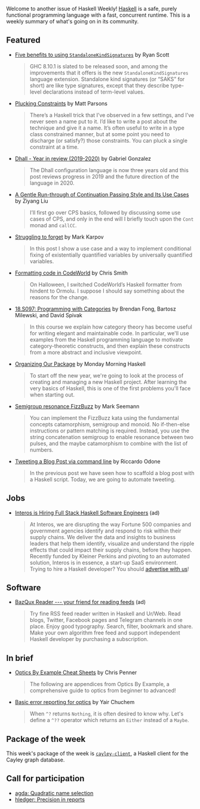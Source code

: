 Welcome to another issue of Haskell Weekly!
[Haskell](https://www.haskell.org) is a safe, purely functional programming language with a fast, concurrent runtime.
This is a weekly summary of what's going on in its community.

## Featured

- [Five benefits to using `StandaloneKindSignatures`](https://ryanglscott.github.io/2020/01/05/five-benefits-to-using-standalonekindsignatures/) by Ryan Scott
  > GHC 8.10.1 is slated to be released soon, and among the improvements that it offers is the new `StandaloneKindSignatures` language extension. Standalone kind signatures (or “SAKS” for short) are like type signatures, except that they describe type-level declarations instead of term-level values.

- [Plucking Constraints](https://www.parsonsmatt.org/2020/01/03/plucking_constraints.html) by Matt Parsons
  > There’s a Haskell trick that I’ve observed in a few settings, and I’ve never seen a name put to it. I’d like to write a post about the technique and give it a name. It’s often useful to write in a type class constrained manner, but at some point you need to discharge (or satisfy?) those constraints. You can pluck a single constraint at a time.
  
- [Dhall - Year in review (2019-2020)](http://www.haskellforall.com/2020/01/dhall-year-in-review-2019-2020.html) by Gabriel Gonzalez
  > The Dhall configuration language is now three years old and this post reviews progress in 2019 and the future direction of the language in 2020.

- [A Gentle Run-through of Continuation Passing Style and Its Use Cases](https://free.cofree.io/2020/01/02/cps/) by Ziyang Liu
  > I’ll first go over CPS basics, followed by discussing some use cases of CPS, and only in the end will I briefly touch upon the `Cont` monad and `callCC`.
  
- [Struggling to forget](https://markkarpov.com/post/struggling-to-forget.html) by Mark Karpov
  > In this post I show a use case and a way to implement conditional fixing of existentially quantified variables by universally quantified variables.
  
- [Formatting code in CodeWorld](https://medium.com/@cdsmithus/formatting-code-in-codeworld-f18f9cce8b70) by Chris Smith
  > On Halloween, I switched CodeWorld’s Haskell formatter from hindent to Ormolu. I suppose I should say something about the reasons for the change.
  
- [18.S097: Programming with Categories](http://brendanfong.com/programmingcats.html) by Brendan Fong, Bartosz Milewski, and David Spivak 
  > In this course we explain how category theory has become useful for writing elegant and maintainable code. In particular, we'll use examples from the Haskell programming language to motivate category-theoretic constructs, and then explain these constructs from a more abstract and inclusive viewpoint. 
  
- [Organizing Our Package](https://mmhaskell.com/blog/2020/1/6/organizing-our-package) by Monday Morning Haskell
  > To start off the new year, we're going to look at the process of creating and managing a new Haskell project. After learning the very basics of Haskell, this is one of the first problems you'll face when starting out.
  
- [Semigroup resonance FizzBuzz](https://blog.ploeh.dk/2019/12/30/semigroup-resonance-fizzbuzz/) by Mark Seemann
  > You can implement the FizzBuzz kata using the fundamental concepts catamorphism, semigroup and monoid. No if-then-else instructions or pattern matching is required. Instead, you use the string concatenation semigroup to enable resonance between two pulses, and the maybe catamorphism to combine with the list of numbers. 
  
- [Tweeting a Blog Post via command line](https://odone.io/posts/2020-01-06-posting-a-tweet-with-haskell.html) by Riccardo Odone
  > In the previous post we have seen how to scaffold a blog post with a Haskell script. Today, we are going to automate tweeting.

## Jobs

- [Interos is Hiring Full Stack Haskell Software Engineers](https://www.interos.ai/careers/#haskell-software-engineer-ii) (ad)
  > At Interos, we are disrupting the way Fortune 500 companies and government agencies identify and respond to risk within their supply chains. We deliver the data and insights to business leaders that help them identify, visualize and understand the ripple effects that could impact their supply chains, before they happen. Recently funded by Kleiner Perkins and pivoting to an automated solution, Interos is in essence, a start-up SaaS environment.
Trying to hire a Haskell developer?
You should [advertise with us](https://haskellweekly.news/advertising.html)!

## Software

- [BazQux Reader --- your friend for reading feeds](https://bazqux.com/r/hwn_dec19) (ad)
  > Try fine RSS feed reader written in Haskell and Ur/Web. Read blogs, Twitter, Facebook pages and Telegram channels in one place. Enjoy good typography. Search, filter, bookmark and share. Make your own algorithm free feed and support independent Haskell developer by purchasing a subscription.
  
## In brief

- [Optics By Example Cheat Sheets](https://gist.github.com/ChrisPenner/1f7b6923448b3396a45d04a2b6b9d066) by Chris Penner
  > The following are appendices from Optics By Example, a comprehensive guide to optics from beginner to advanced!
  
- [Basic error reporting for optics](https://yairchu.github.io/posts/optics-with-error-reporting.html) by Yair Chuchem
  > When `^?` returns `Nothing`, it is often desired to know why. Let's define a `^??` operator which returns an `Either` instead of a `Maybe`.

## Package of the week

This week's package of the week is [`cayley-client`](https://github.com/MichelBoucey/cayley-client), a Haskell client for the Cayley graph database.

## Call for participation

-   [agda: Quadratic name selection](https://github.com/agda/agda/issues/4358)
-   [hledger: Precision in reports](https://github.com/simonmichael/hledger/issues/1162)
